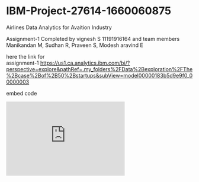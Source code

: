 # IBM-Project-27614-1660060875
Airlines Data Analytics for Avaition Industry

Assignment-1 
Completed by vignesh S 11191916164 and team members Manikandan M, Sudhan R, Praveen S, Modesh aravind E 

here the link for  
assignment-1 
https://us1.ca.analytics.ibm.com/bi/?perspective=explore&pathRef=.my_folders%2FData%2Bexploration%2FThe%2Bcase%2Bof%2B50%2Bstartups&subView=model00000183b5d9e9f0_00000003

embed code

<iframe src="https://us1.ca.analytics.ibm.com/bi/?perspective=explore&amp;pathRef=.my_folders%2FData%2Bexploration%2FThe%2Bcase%2Bof%2B50%2Bstartups&amp;closeWindowOnLastView=true&amp;ui_appbar=false&amp;ui_navbar=false&amp;shareMode=embedded&amp;subView=model00000183b5d9e9f0_00000003" width="320" height="200" frameborder="0" gesture="media" allow="encrypted-media" allowfullscreen=""></iframe>
